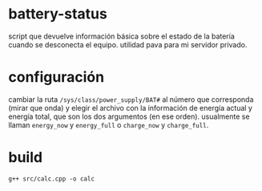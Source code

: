 # battery-status
script que devuelve información básica sobre el estado de la batería cuando se desconecta el equipo. utilidad pava para mi servidor privado.

# configuración

cambiar la ruta `/sys/class/power_supply/BAT#` al número que corresponda (mirar que onda) y elegir el archivo con la información de energía actual y energía total, que son los dos argumentos (en ese orden). usualmente se llaman `energy_now` y `energy_full` o `charge_now` y `charge_full`.

# build

```g++ src/calc.cpp -o calc```
